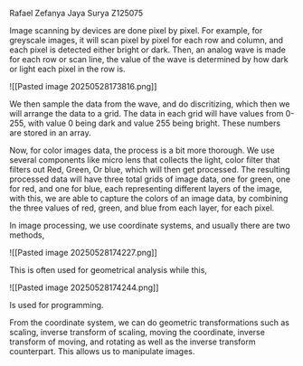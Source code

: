 Rafael Zefanya Jaya Surya
Z125075

Image scanning by devices are done pixel by pixel. For example, for greyscale images, it will scan pixel by pixel for each row and column, and each pixel is detected either bright or dark. Then, an analog wave is made for each row or scan line, the value of the wave is determined by how dark or light each pixel in the row is.

![[Pasted image 20250528173816.png]]

We then sample the data from the wave, and do discritizing, which then we will arrange the data to a grid. The data in each grid will have values from 0-255, with value 0 being dark and value 255 being bright. These numbers are stored in an array.

Now, for color images data, the process is a bit more thorough. We use several components like micro lens that collects the light, color filter that filters out Red, Green, Or blue, which will then get processed. The resulting processed data will have three total grids of image data, one for green, one for red, and one for blue, each representing different layers of the image, with this, we are able to capture the colors of an image data, by combining the three values of red, green, and blue from each layer, for each pixel.

In image processing, we use coordinate systems, and usually there are two methods,

![[Pasted image 20250528174227.png]]

This is often used for geometrical analysis while this,

![[Pasted image 20250528174244.png]]

Is used for programming.

From the coordinate system, we can do geometric transformations such as scaling, inverse transform of scaling, moving the coordinate, inverse transform of moving, and rotating as well as the inverse transform counterpart. This allows us to manipulate images.
